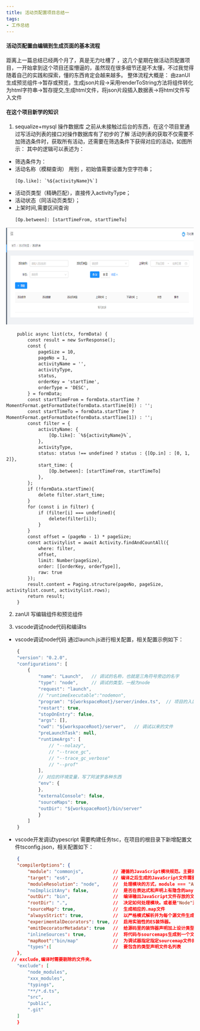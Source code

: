 ```yaml
---
title: 活动页配置项目总结一
tags:
- 工作总结
---
```

#### 活动页配置由编辑到生成页面的基本流程
距离上一篇总结已经两个月了，真是无力吐槽了 ，这几个星期在做活动页配置项目，一开始拿到这个项目还蛮懵逼的，虽然现在很多细节还是不太懂，不过我觉得随着自己的实践和探索，懂的东西肯定会越来越多。
整体流程大概是：
由zanUI生成预览组件->暂存或预览，生成json片段->采用renderToString方法将组件转化为html字符串->暂存提交,生成html文件，将json片段插入数据表->将html文件写入文件

#### 在这个项目新学的知识
1. sequalize+mysql 操作数据库
之前从未接触过后台的东西，在这个项目里通过写活动列表的接口对操作数据库有了初步的了解
活动列表的获取不仅需要不加筛选条件时，获取所有活动，还需要在筛选条件下获得对应的活动，如图所示：
其中的逻辑可以表述为：
- 筛选条件为：
- 活动名称（模糊查询）
用到 ，初始值需要设置为空字符串；
    ```
    [Op.like]: `%${activityName}%`]
    ```
- 活动页类型（精确匹配），直接传入activityType；
- 活动状态（同活动页类型）；
- 上架时间,需要区间查询
    ```
    [Op.between]: [startTimeFrom, startTimeTo]
    ```

<img src="09/activityList.png"   height="260"/>

```
    public async list(ctx, formData) {
        const result = new SvrResponse();
        const {
            pageSize = 10,
            pageNo = 1,
            activityName = '',
            activityType,
            status,
            orderKey = 'startTime',
            orderType = 'DESC',
        } = formData;
        const startTimeFrom = formData.startTime ? MomentFormat.getFormatDate(formData.startTime[0]) : '';
        const startTimeTo = formData.startTime ? MomentFormat.getFormatDate(formData.startTime[1]) : '';
        const filter = {
            activityName: {
                [Op.like]: `%${activityName}%`,
            },
            activityType,
            status: status !== undefined ? status : {[Op.in] : [0, 1, 2]},
            start_time: {
                [Op.between]: [startTimeFrom, startTimeTo]
            },
        };
        if (!formData.startTime){
            delete filter.start_time;
        }
        for (const i in filter) {
            if (filter[i] === undefined){
                delete(filter[i]);
            }
        }
        const offset = (pageNo - 1) * pageSize;
        const activitylist = await Activity.findAndCountAll({
            where: filter,
            offset,
            limit: Number(pageSize),
            order: [[orderKey, orderType]],
            raw: true
        });
        result.content = Paging.structure(pageNo, pageSize, activitylist.count, activitylist.rows);
        return result;
    }
```

2. zanUI 写编辑组件和预览组件

3. vscode调试node代码和编译ts
- vscode调试node代码
通过launch.js进行相关配置，相关配置示例如下：
```launch.js
    {
    "version": "0.2.0", 
    "configurations": [
        {
            "name": "Launch",   // 调试的名称，也就是三角符号旁边的名字
            "type": "node",     // 调试的类型，一般为node
            "request": "launch",
            // "runtimeExecutable":"nodemon",
            "program": "${workspaceRoot}/server/index.ts",  // 项目的入口文件
            "restart": true,
            "stopOnEntry": false,
            "args": [],
            "cwd": "${workspaceRoot}/server",   // 调试以来的文件
            "preLaunchTask": null,
            "runtimeArgs": [
                // "--nolazy",
                // "--trace_gc",
                // "--trace_gc_verbose"
                // "--prof"
            ],
            // 对应的环境变量，写了阿波罗各种东西
            "env": {
            },
            "externalConsole": false,
            "sourceMaps": true,
            "outDir": "${workspaceRoot}/bin/server"
            }
        ]
    }
```
- vscode开发调试typescript
需要构建任务tsc，在项目的根目录下新增配置文件tsconfig.json，相关配置如下：

```tsconfig.json
    {
    "compilerOptions": {
        "module": "commonjs",           // 遵循的JavaScript模块规范。主要的候选项有：commonjs、AMD和es2015
        "target": "es6",                // 编译之后生成的JavaScript文件需要遵循的标准,有三个候选项：es3、es5、es2015
        "moduleResolution": "node",     //  处理模块的方式，module === "AMD" | "System" | "ES6" ? "Classic" : "Node"
        "noImplicitAny": false,         //  是否在表达式和声明上有隐含的any类型时报错
        "outDir": "bin",                //  编译输出JavaScript文件存放的文件夹
        "rootDir": ".",                 //  决定如何处理模块。或者是"Node"对于Node.js/io.js，或者是"Classic"（默认）。
        "sourceMap": true,              //  生成相应的.map文件
        "alwaysStrict": true,           //  以严格模式解析并为每个源文件生成"use strict"语句
        "experimentalDecorators": true, //  启用实验性的ES装饰器。
        "emitDecoratorMetadata": true   //  给源码里的装饰器声明加上设计类型元数据。
        "inlineSources": true,          //  将代码与sourcemaps生成到一个文件中
        "mapRoot":"bin/map"             //  为调试器指定指定sourcemap文件的路径，而不是使用生成时的路径
        "types":[                       //  要包含的类型声明文件名列表
    },
  // exclude,编译时需要剔除的文件夹。
    "exclude": [
        "node_modules",
        "xxx_modules",
        "typings",
        "**/*.d.ts",
        "src",
        "public",
        ".git"
    ]
    }
```